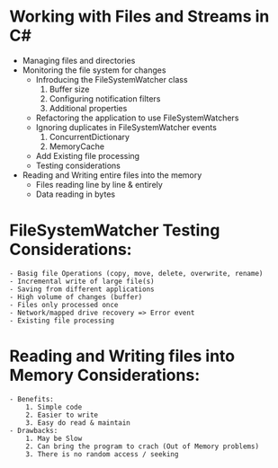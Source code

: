 # Working with Files and Streams in C#
 * Managing files and directories
 * Monitoring the file system for changes
    - Infroducing the FileSystemWatcher class
       1. Buffer size
       2. Configuring notification filters
       3. Additional properties 
     - Refactoring the application to use FileSystemWatchers
     - Ignoring duplicates in FileSystemWatcher events
       1. ConcurrentDictionary
       2. MemoryCache
     - Add Existing file processing 
     - Testing considerations
  * Reading and Writing entire files into the memory
    - Files reading line by line & entirely
    - Data reading in bytes

# FileSystemWatcher Testing Considerations:
    - Basig file Operations (copy, move, delete, overwrite, rename)
    - Incremental write of large file(s)
    - Saving from different applications
    - High volume of changes (buffer)
    - Files only processed once
    - Network/mapped drive recovery => Error event
    - Existing file processing
    
# Reading and Writing files into Memory Considerations:
    - Benefits:
        1. Simple code
        2. Easier to write
        3. Easy do read & maintain
    - Drawbacks:
        1. May be Slow
        2. Can bring the program to crach (Out of Memory problems)
        3. There is no random access / seeking
